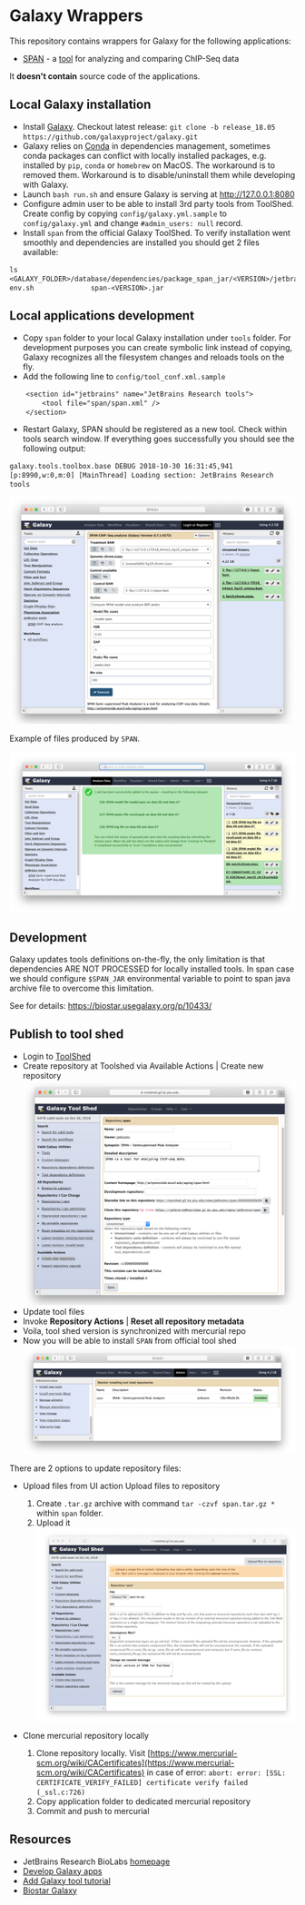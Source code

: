 Galaxy Wrappers
===============
This repository contains wrappers for Galaxy for the following applications:
* [SPAN](https://toolshed.g2.bx.psu.edu/view/jetbrains/span) - a [tool](https://research.jetbrains.org/groups/biolabs/tools/span-peak-analyzer) for analyzing and comparing ChIP-Seq data

It **doesn't contain** source code of the applications.

Local Galaxy installation
------------------
* Install [Galaxy](https://wiki.galaxyproject.org/Admin/GetGalaxy). Checkout latest release: `git clone -b release_18.05 https://github.com/galaxyproject/galaxy.git`
* Galaxy relies on [Conda](https://anaconda.org) in dependencies management, sometimes conda packages 
can conflict with locally installed packages, e.g. installed by `pip`, `conda` or `homebrew` on MacOS. The workaround is to removed them.
Workaround is to disable/uninstall them while developing with Galaxy. 
* Launch `bash run.sh` and ensure Galaxy is serving at http://127.0.0.1:8080
* Configure admin user to be able to install 3rd party tools from ToolShed. 
Create config by copying `config/galaxy.yml.sample` to `config/galaxy.yml` and change `#admin_users: null` record.
* Install `span` from the official Galaxy ToolShed.
To verify installation went smoothly and dependencies are installed you should get 2 files available:
```
ls <GALAXY_FOLDER>/database/dependencies/package_span_jar/<VERSION>/jetbrains/span/<HASH>
env.sh              span-<VERSION>.jar
```
Local applications development
------------------------------
* Copy `span` folder to your local Galaxy installation under `tools` folder. 
For development purposes you can create symbolic link instead of copying, 
Galaxy recognizes all the filesystem changes and reloads tools on the fly. 
* Add the following line to `config/tool_conf.xml.sample`
```
    <section id="jetbrains" name="JetBrains Research tools">
        <tool file="span/span.xml" />
    </section>
```
* Restart Galaxy, SPAN should be registered as a new tool. Check within tools search window.
If everything goes successfully you should see the following output:
```
galaxy.tools.toolbox.base DEBUG 2018-10-30 16:31:45,941 [p:8990,w:0,m:0] [MainThread] Loading section: JetBrains Research tools
```
![SPAN as a tool for Galaxy](span.png)

Example of files produced by `SPAN`.

![SPAN peak calling results in Galaxy](span_results.png)

Development
-----------
Galaxy updates tools definitions on-the-fly, the only limitation is that dependencies ARE NOT PROCESSED for locally installed tools.
In span case we should configure `$SPAN_JAR` environmental variable to point to span java archive file to overcome this limitation.

See for details: https://biostar.usegalaxy.org/p/10433/

Publish to tool shed
--------------------
* Login to [ToolShed](https://toolshed.g2.bx.psu.edu/repository/create_repository)
* Create repository at Toolshed via Available Actions | Create new repository
![Create span dedicated mercurial repo](span_toolshed.png)
* Update tool files
* Invoke **Repository Actions** | **Reset all repository metadata**
* Voila, tool shed version is synchronized with mercurial repo
* Now you will be able to install `SPAN` from official tool shed
![SPAN installed successfully](span_installed.png)



There are 2 options to update repository files:

* Upload files from UI action Upload files to repository
    1. Create `.tar.gz` archive with command `tar -czvf span.tar.gz *` within `span` folder.
    2. Upload it
![Upload files to mercurial repository](span_addfiles.png)    

* Clone mercurial repository locally
    1. Clone repository locally.
       Visit [https://www.mercurial-scm.org/wiki/CACertificates](https://www.mercurial-scm.org/wiki/CACertificates) 
       in case of error: `abort: error: [SSL: CERTIFICATE_VERIFY_FAILED] certificate verify failed (_ssl.c:726)` 
    2. Copy application folder to dedicated mercurial repository
    3. Commit and push to mercurial



Resources
---------
 * JetBrains Research BioLabs [homepage](http://research.jetbrains.org/groups/biolabs)
 * [Develop Galaxy apps](https://wiki.galaxyproject.org/Develop)
 * [Add Galaxy tool tutorial](https://wiki.galaxyproject.org/Admin/Tools/AddToolTutorial)
 * [Biostar Galaxy](https://biostar.usegalaxy.org)

